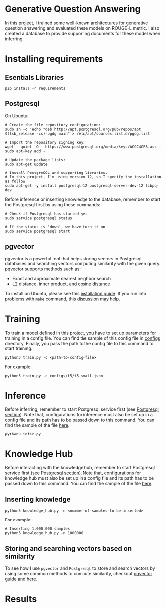 # Generative Question Answering
In this project, I trained some well-known architectures for generative question answering and evaluated these models on ROUGE-L metric. I also created a database to provide supporting documents for these model when inferring.

# Installing requirements
## Esentials Libraries
```shell
pip install -r requirements
```

## Postgresql
On Ubuntu:
```shell
# Create the file repository configuration:
sudo sh -c 'echo "deb http://apt.postgresql.org/pub/repos/apt $(lsb_release -cs)-pgdg main" > /etc/apt/sources.list.d/pgdg.list'

# Import the repository signing key:
wget --quiet -O - https://www.postgresql.org/media/keys/ACCC4CF8.asc | sudo apt-key add -

# Update the package lists:
sudo apt-get update

# Install PostgreSQL and supporting libraries.
# In this project, I'm using version 12, so I specify the installation as follow
sudo apt-get -y install postgresql-12 postgresql-server-dev-12 libpq-dev
```

Before inference or inserting knowledge to the database, remember to start the Postgresql first by using these commands:

```shell
# Check if Postgresql has started yet 
sudo service postgresql status

# If the status is 'down', we have turn it on
sudo service postgresql start
```


## pgvector
pgvector is a powerful tool that helps storing vectors in Postgresql databases and searching vectors computing similarity with the given query. pqvector supports methods such as:

* Exact and approximate nearest neighbor search
* L2 distance, inner product, and cosine distance

To install on Ubuntu, please see this [installation guide](https://github.com/pgvector/pgvector). If you run into problems with `make` command, this [discussion](https://askubuntu.com/questions/1095168/command-not-found-cc-make-error-127) may help.



# Training
To train a model defined in this project, you have to set up parameters for training in a config file. You can find the sample of this config file in [configs](/configs/) directory. Finally, you pass the path to the config file to this command to start training.
```shell
python3 train.py -c <path-to-config-file>
```

For example:
```
python3 train.py -c configs/t5/t5_small.json
```

# Inference
Before inferring, remember to start Postgresql service first (see [Postgresql section](#postgresql)). Note that, configurations for inference must also be set up in a config file and its path has to be passed down to this command. You can find the sample of the file [here](/configs/inference.json).

```shell
python3 infer.py
```

# Knowledge Hub
Before interacting with the knowledge hub, remember to start Postgresql service first (see [Postgresql section](#postgresql)). Note that, configurations for knowledge hub must also be set up in a config file and its path has to be passed down to this command. You can find the sample of the file [here](/configs/knowledge_hub.json).
## Inserting knowledge
```shell
python3 knowledge_hub.py -n <number-of-samples-to-be-inserted>
```

For example:
```shell
# Inserting 1,000,000 samples
python3 knowledge_hub.py -n 1000000
```

## Storing and searching vectors based on similarity
To see how I use `pgvector` and `Postgresql` to store and search vectors by using some common methods to compute similarity, checkout [pqvector guide](https://github.com/pgvector/pgvector) and [here](/knowledge_hub.py).

# Results

